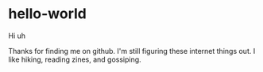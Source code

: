 # hello-world

Hi uh

Thanks for finding me on github. I'm still figuring these internet things out.
I like hiking, reading zines, and gossiping.
